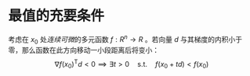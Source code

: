 # 最值的充要条件

考虑在 $x_0$ 处*连续可微*的多元函数 $f:R^n\to R$ 。若向量 $d$ 与其梯度的内积小于零，那么函数在此方向移动一小段距离后将变小：
$$ \nabla f(x_0)^\mathsf{T} d <0 \implies \exists t>0 \quad\mathrm{s.t.}\quad f(x_0+td)<f(x_0) $$

